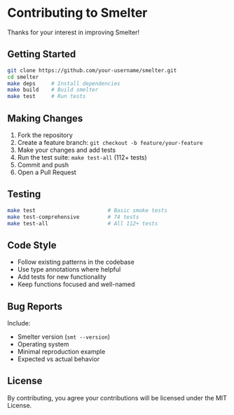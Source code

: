 # Contributing to Smelter

Thanks for your interest in improving Smelter!

## Getting Started

```bash
git clone https://github.com/your-username/smelter.git
cd smelter
make deps     # Install dependencies
make build    # Build smelter
make test     # Run tests
```

## Making Changes

1. Fork the repository
2. Create a feature branch: `git checkout -b feature/your-feature`
3. Make your changes and add tests
4. Run the test suite: `make test-all` (112+ tests)
5. Commit and push
6. Open a Pull Request

## Testing

```bash
make test                       # Basic smoke tests
make test-comprehensive         # 74 tests
make test-all                   # All 112+ tests
```

## Code Style

- Follow existing patterns in the codebase
- Use type annotations where helpful
- Add tests for new functionality
- Keep functions focused and well-named

## Bug Reports

Include:
- Smelter version (`smt --version`)
- Operating system
- Minimal reproduction example
- Expected vs actual behavior

## License

By contributing, you agree your contributions will be licensed under the MIT License.
